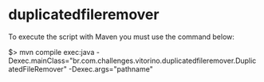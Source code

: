 # duplicatedfileremover

To execute the script with Maven you must use the command below:

$> mvn compile exec:java -Dexec.mainClass="br.com.challenges.vitorino.duplicatedfileremover.DuplicatedFileRemover" -Dexec.args="pathname"
